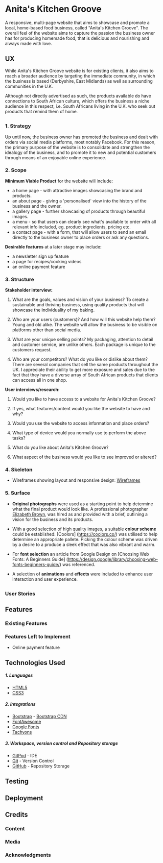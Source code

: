 # Anita's Kitchen Groove

A responsive, multi-page website that aims to showcase and promote a local, home-based food business, called "Anita's Kitchen Groove". The overall feel of the website aims to capture the passion the business owner has for producing homemade food, that is delicious and nourishing and always made with love.

## UX

While Anita's Kitchen Groove website is for existing clients, it also aims to reach a broader audience by targeting the immediate community, in which the business is based (Derbyshire, East Midlands) as well as surrounding communities in the U.K.

Although not directly advertised as such, the products available do have connections to South African culture, which offers the business a niche audience in this respect, i.e. South Africans living in the U.K. who seek out products that remind them of home.

##

### 1. Strategy

Up until now, the business owner has promoted the business and dealt with orders via social media platforms, most notably Facebook. For this reason, the primary purpose of the website is to consolidate and strengthen the idealogy of the business, and to promote it to new and potential customers through means of an enjoyable online experience.

### 2. Scope

**Minimum Viable Product** for the website will include:

- a home page - with attractive images showcasing the brand and products.
- an about page - giving a 'personalised' view into the history of the business and the owner.
- a gallery page - further showcasing of products through beautiful images.
- a menu - so that users can clearly see what's available to order with all relevant info included, eg. product ingredients, pricing etc.
- a contact page - with a form, that will allow users to send an email directly to the business owner to place orders or ask any questions.

**Desirable features** at a later stage may include:

- a newsletter sign up feature
- a page for recipes/cooking videos
- an online payment feature

### 3. Structure

**Stakeholder interview:**

1. What are the goals, values and vision of your business?
   To create a sustainable and thriving business, using quality products that will showcase the individuality of my baking.

2. Who are your users (customers)? And how will this website help them?
   Young and old alike. The website will allow the business to be visible on platforms other than social media.

3. What are your unique selling points?
   My packaging, attention to detail and customer service, are unlike others. Each package is unique to the customers request.

4. Who are your competitors? What do you like or dislike about them?
   There are several companies that sell the same products throughout the UK. I appreciate their ability to get more exposure and sales due to the fact that they have a diverse array of South African products that clients can access all in one shop.

**User interviews/research:**

1. Would you like to have access to a website for Anita's Kitchen Groove?

2. If yes, what features/content would you like the website to have and why?

3. Would you use the website to access information and place orders?

4. What type of device would you normally use to perform the above tasks?

5. What do you like about Anita's Kitchen Groove?

6. What aspect of the business would you like to see improved or altered?

### 4. Skeleton

- Wireframes showing layout and responsive design: [Wireframes](https://github.com/Wingkelinks/anitas_kitchen_groove_MSP1/blob/master/MSP1%20wireframe.pdf)

### 5. Surface

- **Original photographs** were used as a starting point to help determine what the final product would look like. A professional photographer [Elizabeth Brown](https://www.elizabethbrown.uk/), was hired as and provided with a brief, outlining a vision for the business and its products.

- With a good selection of high quality images, a suitable **colour scheme** could be established. [Coolors] (https://coolors.co/) was utilised to help determine an appropriate pallete. Picking the colour scheme was driven by a desire to a produce a sleek effect that was also vibrant and warm.

- For **font selection** an article from Google Design on [Choosing Web Fonts: A Beginners Guide] (https://design.google/library/choosing-web-fonts-beginners-guide/) was referenced.

- A selection of **animations** and **effects** were included to enhance user interaction and user experience.

##

### User Stories

##

## Features

### Existing Features

### Features Left to Implement

- Online payment feature

##

## Technologies Used

##### 1. Languages

- [HTML5](https://en.wikipedia.org/wiki/HTML5)
- [CSS3](https://en.wikipedia.org/wiki/Cascading_Style_Sheets)

##### 2. Integrations

- [Bootstrap](https://getbootstrap.com/) - [Bootstrap CDN](https://www.bootstrapcdn.com/)
- [FontAwesome](https://fontawesome.com/)
- [Google Fonts](https://fonts.google.com/)
- [Tachyons](https://tachyons.io/)

##### 3. Workspace, version control and Repository storage

- [GitPod](https://github.com/mkuti/corklagos-venture/blob/master/gitpod.io) - IDE
- [Git](https://git-scm.com/) - Version Control
- [GitHub](https://github.com/) - Repository Storage

##

## Testing

## Deployment

## Credits

### Content

### Media

### Acknowledgments

##
